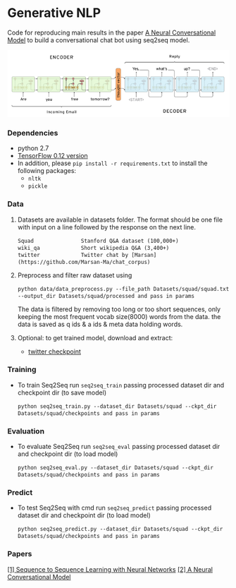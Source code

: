# Generative NLP
Code for reproducing main results in the paper [A Neural Conversational Model](http://papers.nips.cc/paper/5346-sequence-to-sequence-learning-with-neural-networks.pdf) to build a conversational chat bot using seq2seq model.

<img src="Images/seq2seq.png" width="800px"/>


### Dependencies
- python 2.7
- [TensorFlow 0.12 version](https://www.tensorflow.org/get_started/os_setup)
- In addition, please `pip install -r requirements.txt` to install the following packages:
    - `nltk`
    - `pickle`


### Data
1. Datasets are available in datasets folder. The format should be one file with input on a line followed by the response on the next line.
    ```
    Squad               Stanford Q&A dataset (100,000+)
    wiki_qa             Short wikipedia Q&A (3,400+)
    twitter             Twitter chat by [Marsan](https://github.com/Marsan-Ma/chat_corpus)
    ```

2. Preprocess and filter raw dataset using

    ```
    python data/data_preprocess.py --file_path Datasets/squad/squad.txt --output_dir Datasets/squad/processed and pass in params
    ```
    The data is filtered by removing too long or too short sequences, only keeping the most frequent vocab size(8000) words from the data. the data is saved as q ids & a ids & meta data holding words.

3. Optional: to get trained model, download and extract:
    - [twitter checkpoint](https://transfer.sh/fAb1I/twitter-checkpoint.tar.gz)


### Training
- To train Seq2Seq run `seq2seq_train` passing processed dataset dir and checkpoint dir (to save model)
   
    ```
    python seq2seq_train.py --dataset_dir Datasets/squad --ckpt_dir Datasets/squad/checkpoints and pass in params
    ```


### Evaluation
- To evaluate Seq2Seq run `seq2seq_eval` passing processed dataset dir and checkpoint dir (to load model)

    ```
    python seq2seq_eval.py --dataset_dir Datasets/squad --ckpt_dir Datasets/squad/checkpoints and pass in params
    ```


### Predict
- To test Seq2Seq with cmd run `seq2seq_predict` passing processed dataset dir and checkpoint dir (to load model)

    ```
    python seq2seq_predict.py --dataset_dir Datasets/squad --ckpt_dir Datasets/squad/checkpoints and pass in params
    ```


### Papers
[\[1\] Sequence to Sequence Learning with Neural Networks][1]
[\[2\] A Neural Conversational Model][2]

[1]: http://papers.nips.cc/paper/5346-sequence-to-sequence-learning-with-neural-networks.pdf

[2]: http://arxiv.org/pdf/1506.05869v1.pdf
